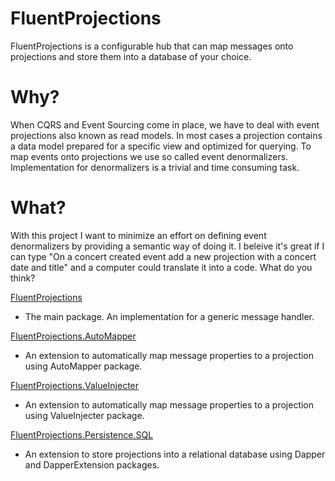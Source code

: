 FluentProjections
==================

FluentProjections is a configurable hub that can map messages onto projections and store them into a database of your choice.

Why?
====

When CQRS and Event Sourcing come in place, we have to deal with event projections also known as read models. In most cases a projection contains a data model prepared for a specific view and optimized for querying. To map events onto projections we use so called event denormalizers. Implementation for denormalizers is a trivial and time consuming task.

What?
====

With this project I want to minimize an effort on defining event denormalizers by providing a semantic way of doing it. I beleive it's great if I can type "On a concert created event add a new projection with a concert date and title" and a computer could translate it into a code. What do you think?

[FluentProjections](https://github.com/corker/FluentProjections)
- The main package. An implementation for a generic message handler.

[FluentProjections.AutoMapper](https://github.com/corker/FluentProjections.AutoMapper)
- An extension to automatically map message properties to a projection using AutoMapper package.

[FluentProjections.ValueInjecter](https://github.com/corker/FluentProjections.ValueInjecter)
- An extension to automatically map message properties to a projection using ValueInjecter package.

[FluentProjections.Persistence.SQL](https://github.com/corker/FluentProjections.Persistence.SQL)
- An extension to store projections into a relational database using Dapper and DapperExtension packages.
